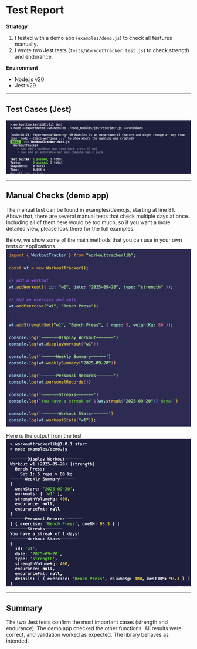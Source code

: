 # Test Report

**Strategy**  
1. I tested with a demo app (`examples/demo.js`) to check all features manually.  
2. I wrote two Jest tests (`tests/WorkoutTracker.test.js`) to check strength and endurance.  

**Environment**  
- Node.js v20  
- Jest v29  

---

## Test Cases (Jest)
![Picture of the jest test output from the terminal](../images/Jest-test-output.png)

---

## Manual Checks (demo app)
The manual test can be found in examples/demo.js, starting at line 81.
Above that, there are several manual tests that check multiple days at once. Including all of them here would be too much, so if you want a more detailed view, please look there for the full examples.

Below, we show some of the main methods that you can use in your own tests or applications.
![Picture of the jest test output from the terminal](../images/Manual-test-demo.png)

Here is the output from the test
 ![Picture of the jest test output from the terminal](../images/Manual-test-output-from-terminal.png)

---

## Summary
The two Jest tests confirm the most important cases (strength and endurance). The demo app checked the other functions. All results were correct, and validation worked as expected. The library behaves as intended.
